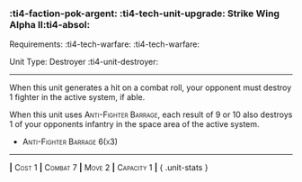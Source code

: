 ### :ti4-faction-pok-argent: :ti4-tech-unit-upgrade: **Strike Wing Alpha II**:ti4-absol:

Requirements: :ti4-tech-warfare: :ti4-tech-warfare:

Unit Type: Destroyer :ti4-unit-destroyer:

---

When this unit generates a hit on a combat roll, your opponent must destroy 1 fighter in the active system, if able.

When this unit uses <span style="font-variant:small-caps;">Anti-Fighter Barrage</span>, each result of 9 or 10 also destroys 1 of your opponents infantry in the space area of the active system.

* <span style="font-variant:small-caps;">Anti-Fighter Barrage 6(x3)</span> 

---

__|__ <span style="font-variant:small-caps;">Cost 1</span> __|__ <span style="font-variant:small-caps;">Combat 7</span> __|__ <span style="font-variant:small-caps;">Move 2</span> __|__ <span style="font-variant:small-caps;">Capacity 1</span> __|__
{ .unit-stats }
